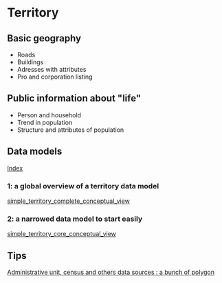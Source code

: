 # Territory
## Basic geography
* Roads
* Buildings
* Adresses with attributes
* Pro and corporation listing

## Public information about "life"
* Person and household
* Trend in population
* Structure and attributes of population

## Data models
[Index](./Territory/territory-data-models.md)
### 1: a global overview of a territory data model 
[simple_territory_complete_conceptual_view](./Territory/simple_territory_complete_conceptual_view.md)

### 2: a narrowed data model to start easily 
[simple_territory_core_conceptual_view](./Territory/simple_territory_core_conceptual_view.md)

## Tips
[Administrative unit, census and others data sources : a bunch of polygon ](./Territory/boundaries-polygon-and-statistics.md)